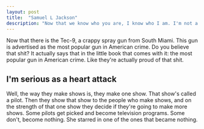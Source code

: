 ```yaml
---
layout: post
title:  "Samuel L Jackson"
description: "Now that we know who you are, I know who I am. I'm not a mistake! It all makes sense! In a comic, you know how you can tell who the arch-villain's going to be?"
---
```


Now that there is the Tec-9, a crappy spray gun from South Miami. This gun is advertised as the most popular gun in American crime. Do you believe that shit? It actually says that in the little book that comes with it: the most popular gun in American crime. Like they're actually proud of that shit.

## I'm serious as a heart attack

Well, the way they make shows is, they make one show. That show's called a pilot. Then they show that show to the people who make shows, and on the strength of that one show they decide if they're going to make more shows. Some pilots get picked and become television programs. Some don't, become nothing. She starred in one of the ones that became nothing.
